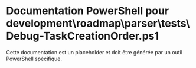 # Documentation PowerShell pour development\roadmap\parser\tests\Debug-TaskCreationOrder.ps1

Cette documentation est un placeholder et doit être générée par un outil PowerShell spécifique.
